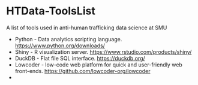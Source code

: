 # HTData-ToolsList
A list of tools used in anti-human trafficking data science at SMU

* Python - Data analytics scripting language.  https://www.python.org/downloads/
* Shiny - R visualization server.  https://www.rstudio.com/products/shiny/
* DuckDB - Flat file SQL interface.  https://duckdb.org/
* Lowcoder - low-code web platform for quick and user-friendly web front-ends.  https://github.com/lowcoder-org/lowcoder
* 
